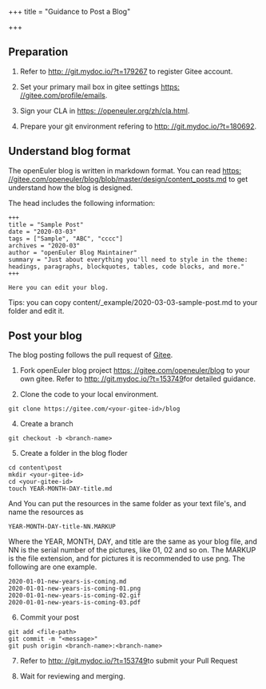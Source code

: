 +++
title = "Guidance to Post a Blog"

+++


## Preparation

1. Refer to <a href="http://git.mydoc.io/?t=179267" target="_blank">http: //git.mydoc.io/?t=179267</a> to register Gitee account.

2. Set your primary mail box in gitee settings <a href="https://gitee.com/profile/emails" target="_blank">https: //gitee.com/profile/emails</a>.

3. Sign your CLA in <a href="https://openeuler.org/zh/cla.html" target="_blank">https: //openeuler.org/zh/cla.html</a>.

4. Prepare your git environment refering to <a href="http://git.mydoc.io/?t=180692" target="_blank">http: //git.mydoc.io/?t=180692</a>.

## Understand blog format

The openEuler blog is written in markdown format.
You can read <a href="https://gitee.com/openeuler/blog/blob/master/design/content_posts.md" target="_blank">https: //gitee.com/openeuler/blog/blob/master/design/content_posts.md</a> to get understand how the blog is designed.

The head includes the following information:
```
+++
title = "Sample Post"
date = "2020-03-03"
tags = ["Sample", "ABC", "cccc"]
archives = "2020-03"
author = "openEuler Blog Maintainer"
summary = "Just about everything you'll need to style in the theme: headings, paragraphs, blockquotes, tables, code blocks, and more."
+++

Here you can edit your blog. 
```

Tips: you can copy content/_example/2020-03-03-sample-post.md to your folder and edit it.

## Post your blog

The blog posting follows the pull request of <a href="https://gitee.com" target="_blank">Gitee</a>.

1. Fork openEuler blog project <a href="https://gitee.com/openeuler/blog" target="_blank">https: //gitee.com/openeuler/blog</a> to your own gitee. Refer to <a href="http://git.mydoc.io/?t=153749" target="_blank">http: //git.mydoc.io/?t=153749</a>for detailed guidance.

2. Clone the code to your local environment.

```
git clone https://gitee.com/<your-gitee-id>/blog
```

4. Create a branch

```
git checkout -b <branch-name>
```

5. Create a folder in the blog floder
```
cd content\post
mkdir <your-gitee-id>
cd <your-gitee-id>
touch YEAR-MONTH-DAY-title.md
```

And You can put the resources in the same folder as your text file's, and name the resources as 
```
YEAR-MONTH-DAY-title-NN.MARKUP
```
Where the YEAR, MONTH, DAY, and title are the same as your blog file, and NN is the serial number of the pictures, like 01, 02 and so on. The MARKUP is the file extension, and for pictures it is recommended to use png.
The following are one example.
```
2020-01-01-new-years-is-coming.md
2020-01-01-new-years-is-coming-01.png
2020-01-01-new-years-is-coming-02.gif
2020-01-01-new-years-is-coming-03.pdf
```

6. Commit your post

```
git add <file-path>
git commit -m "<message>"
git push origin <branch-name>:<branch-name>
```

7. Refer to <a href="http://git.mydoc.io/?t=153749" target="_blank">http: //git.mydoc.io/?t=153749</a>to submit your Pull Request

8. Wait for reviewing and merging.
